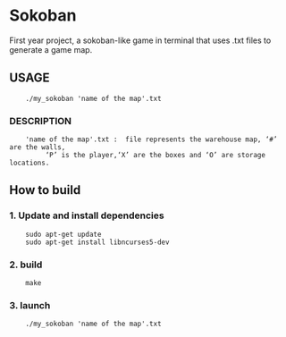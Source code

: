# Sokoban
First year project, a sokoban-like game in terminal that uses .txt files to generate a game map.

## USAGE
        ./my_sokoban 'name of the map'.txt
        
### DESCRIPTION
        'name of the map'.txt :  file represents the warehouse map, ‘#’ are the walls,
             ‘P’ is the player,‘X’ are the boxes and ‘O’ are storage locations.
             

## How to build

### 1. Update and install dependencies
        sudo apt-get update
        sudo apt-get install libncurses5-dev

### 2. build
        make

### 3. launch
        ./my_sokoban 'name of the map'.txt
